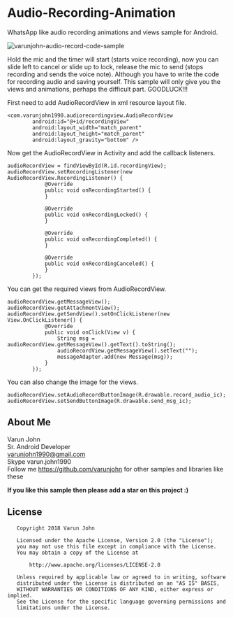 # Audio-Recording-Animation
WhatsApp like audio recording animations and views sample for Android.  

![varunjohn-audio-record-code-sample](https://user-images.githubusercontent.com/24667361/74533858-8f699880-4f58-11ea-9316-f7528368e201.gif)


Hold the mic and the timer will start (starts voice recording), now you can slide left to cancel or slide up to lock, release the mic to send (stops recording and sends the voice note). Although you have to write the code for recording audio and saving yourself. This sample will only give you the views and animations, perhaps the difficult part. 
GOODLUCK!!!

First need to add AudioRecordView in xml resource layout file.

```
<com.varunjohn1990.audiorecordingview.AudioRecordView
        android:id="@+id/recordingView"
        android:layout_width="match_parent"
        android:layout_height="match_parent"
        android:layout_gravity="bottom" />
```

Now get the AudioRecordView in Activity and add the callback listeners.

```
audioRecordView = findViewById(R.id.recordingView);
audioRecordView.setRecordingListener(new AudioRecordView.RecordingListener() {
            @Override
            public void onRecordingStarted() {
            }

            @Override
            public void onRecordingLocked() {
            }

            @Override
            public void onRecordingCompleted() {
            }

            @Override
            public void onRecordingCanceled() {
            }
        });

```

You can get the required views from AudioRecordView.

```
audioRecordView.getMessageView();
audioRecordView.getAttachmentView();
audioRecordView.getSendView().setOnClickListener(new View.OnClickListener() {
            @Override
            public void onClick(View v) {
                String msg = audioRecordView.getMessageView().getText().toString();
                audioRecordView.getMessageView().setText("");
                messageAdapter.add(new Message(msg));
            }
        });
```

You can also change the image for the views.

```
audioRecordView.setAudioRecordButtonImage(R.drawable.record_audio_ic);
audioRecordView.setSendButtonImage(R.drawable.send_msg_ic);

```


## About Me
Varun John<br />
Sr. Android Developer<br />
varunjohn1990@gmail.com<br />
Skype varun.john1990<br />
Follow me https://github.com/varunjohn for other samples and libraries like these

**If you like this sample then please add a star on this project :)**


## License
```
   Copyright 2018 Varun John

   Licensed under the Apache License, Version 2.0 (the "License");
   you may not use this file except in compliance with the License.
   You may obtain a copy of the License at

       http://www.apache.org/licenses/LICENSE-2.0

   Unless required by applicable law or agreed to in writing, software
   distributed under the License is distributed on an "AS IS" BASIS,
   WITHOUT WARRANTIES OR CONDITIONS OF ANY KIND, either express or implied.
   See the License for the specific language governing permissions and
   limitations under the License.
```
